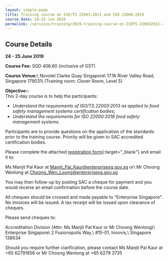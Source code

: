 ```yaml
---
layout: simple-page
title: Training course on ISO/TS 22003:2013 and ISO 22000:2018
course_date: 24-25 Jun 2019
permalink: /services/training/2019-training-course-on-ISOTS-220032013-and-ISO-220002018
---
```


## Course Details
**24 - 25 June 2019**

**Course Fee:** SGD 406.60 (inclusive of GST)

**Course Venue:**\\
Novotel Clarke Quay Singapore\\
177A River Valley Road, Singapore 179031\\
(Training room:  Clover Room, Level 5)
 
**Objective:-**  
This 2-day course is to help the participants:

* _Understand the requirements of ISO/TS 22003:2013 as applied to food safety management systems certification bodies;_
* _Understand the requirements for ISO 22000:2018 food safety management systems._

Participants are to provide questions on the application of the standards prior to the training course. Priority will be given to SAC accredited certification bodies.

Please complete the attached [registration form](/files/registration-forms/Registration-form-ISO-TS-22003-2013,ISO-22000-2018.docx){:target="_blank"} and email it to:
 
Ms Manjit Pal Kaur at <Manjit_Pal_Kaur@enterprisesg.gov.sg> or\\
Mr Choong Wenlong at <Choong_Wen_Loong@enterprisesg.gov.sg>

You may then follow-up by posting SAC a cheque for payment and you would receive an email confirmation before the course date.  
 
All cheques should be crossed and made payable to "Enterprise Singapore". No invoices will be issued. A tax receipt will be issued upon clearance of cheques.
 
Please send cheques to:
 
Accreditation Division (Attn: Ms Manjit Pal Kaur or Mr Choong Wenlong)\\
Enterprise Singapore\\
2 Fusionopolis Way,\\
#15-01, Innovis,\\
Singapore 138634
 
Should you require further clarification, please contact Ms Manjit Pal Kaur at +65 62791856 or Mr Choong Wenlong at +65 6279 3735
